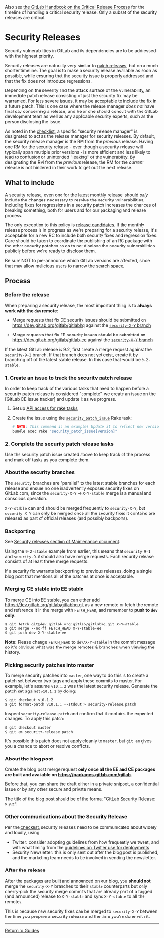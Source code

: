 Also see [the GitLab Handbook on the Critical Release Process](https://about.gitlab.com/handbook/engineering/critical-release-process/)
for the timeline of handling a critical security release.
Only a subset of the security releases are critical.

# Security Releases

Security vulnerabilities in GitLab and its dependencies are to be addressed with
the highest priority.

Security releases are naturally very similar to [patch releases](patch.md), but
on a much shorter timeline. The goal is to make a security release available as
soon as possible, while ensuring that the security issue is properly addressed
and that the fix does not introduce regressions.

Depending on the severity and the attack surface of the vulnerability, an
immediate patch release consisting of just the security fix may be warranted.
For less severe issues, it may be acceptable to include the fix in a future
patch. This is one case where the release manager _does not_ have final say
concerning a release, and he or she should consult with the GitLab development
team as well as any applicable security experts, such as the person disclosing
the issue.

As noted in the [checklist](https://about.gitlab.com/handbook/engineering/critical-release-process/),
a specific "security release manager" is designated to act as the release
manager for security releases. By default, the security release manager is the
RM from the _previous_ release. Having one RM for the security release - even
though a security release will typically span multiple prior versions - is more
efficient and less likely to lead to confusion or unintended "leaking" of the
vulnerability. By designating the RM from the _previous_ release, the RM for the
_current_ release is not hindered in their work to get out the next release.

## What to include

A security release, even one for the latest monthly release, should _only_
include the changes necessary to resolve the security vulnerabilities. Including
fixes for regressions in a security patch increases the chances of breaking
something, both for users and for our packaging and release process.

The only exception to this policy is [release
candidates](release-candidates.md). If the monthly release process is in
progress as we're preparing for a security release, it's acceptable for a new RC
to include both security fixes and regression fixes. Care should be taken to
coordinate the publishing of an RC package with the other security patches so as
to not disclose the security vulnerabilities publicly before we're ready to
disclose them.

Be sure NOT to pre-announce which GitLab versions are affected, since that may
allow malicious users to narrow the search space.

## Process

### Before the release

When preparing a security release, the most important thing is to **always work
with the `dev` remote**:

- Merge requests that fix CE security issues should be submitted on
  https://dev.gitlab.org/gitlab/gitlabhq against the
  [`security-X-Y` branch](https://dev.gitlab.org/gitlab/gitlabhq/branches)

- Merge requests that fix EE security issues should be submitted on
  https://dev.gitlab.org/gitlab/gitlab-ee against the
  [`security-X-Y` branch](https://dev.gitlab.org/gitlab/gitlab-ee/branches)

If the latest GitLab release is 9.2, first create a merge request against the
`security-9-2` branch. If that branch does not yet exist, create it by branching
off of the latest stable release. In this case that would be `9-2-stable`.

### 1. Create an issue to track the security patch release

In order to keep track of the various tasks that need to happen before a security
patch release is considered "complete", we create an issue on the [GitLab CE issue
tracker] and update it as we progress.

1. Set up [API access for rake tasks](rake-tasks.md#setup)

1. Create the issue using the [`security_patch_issue`](rake-tasks.md#security_patch_issueversion)
   Rake task:

    ```sh
    # NOTE: This command is an example! Update it to reflect new version numbers.
    bundle exec rake "security_patch_issue[version]"
    ```

### 2. Complete the security patch release tasks

Use the security patch issue created above to keep track of the process and
mark off tasks as you complete them.

### About the security branches

The `security` branches are "parallel" to the latest stable branches for each
release and ensure no one inadvertently exposes security fixes on GitLab.com,
since the `security-X-Y` -> `X-Y-stable` merge is a manual and conscious operation.

`X-Y-stable` can and should be merged frequently to `security-X-Y`, but `security-X-Y` can
only be merged once all the security fixes it contains are released as part of
official releases (and possibly backports).

### Backporting

See [Security releases section of Maintenance document](https://docs.gitlab.com/ee/policy/maintenance.html#security-releases).

Using the `9-2-stable` example from earlier, this means that `security-9-1` and `security-9-0` should also have merge requests. Each security release consists of at least three merge
requests.

If a security fix warrants backporting to previous releases, doing a single blog
post that mentions all of the patches at once is acceptable.

### Merging CE stable into EE stable

To merge CE into EE stable, you can either add
https://dev.gitlab.org/gitlab/gitlabhq.git as a new remote or fetch the remote
and reference it in the merge with `FETCH_HEAD`, and remember to **push to `dev`
only**:

```shell
$ git fetch git@dev.gitlab.org:gitlab/gitlabhq.git X-Y-stable
$ git merge --no-ff FETCH_HEAD X-Y-stable-ee
$ git push dev X-Y-stable-ee
```

**Note:** Please change `FETCH_HEAD` to `dev/X-Y-stable` in the commit message so it's
obvious what was the merge remotes & branches when viewing the history.

### Picking security patches into master

To merge security patches into `master`, one way to do this is to create a
patch set between two tags and apply these commits to master. For example,
let's assume `v10.1.2` was the latest security release. Generate the patch
set against `v10.1.1` by doing:

```shell
$ git checkout v10.1.2
$ git format-patch v10.1.1 --stdout > security-release.patch
```

Inspect `security-release.patch` and confirm that it contains the expected
changes. To apply this patch:

```shell
$ git checkout master
$ git am security-release.patch
```

It's possible this patch does not apply cleanly to `master`, but `git am`
gives you a chance to abort or resolve conflicts.

### About the blog post

Create the blog post merge request **only once all the EE and CE packages are built and
available on https://packages.gitlab.com/gitlab**.

Before that, you can share the draft either in a private snippet, a confidential
issue or by any other secure and private means.

The title of the blog post should be of the format "GitLab Security Release: x.y.z".

### Other communications about the Security Release

Per the [checklist](https://about.gitlab.com/handbook/engineering/critical-release-process/),
security releases need to be communicated about widely and loudly, using
- Twitter: consider adopting guidelines from how frequently we tweet, and with what timing
from the [guidelines on Twitter use for deployments](https://gitlab.com/gitlab-org/takeoff/blob/master/doc/announce-a-deployment.md#twitter)
- Security Newsletter: this is only sent out after the blog post is published,
and the marketing team needs to be involved in sending the newsletter.

### After the release

After the packages are built and announced on our blog, you **should not** merge
the `security-X-Y` branches to their `stable` counterparts but only cherry-pick the
security merge commits that are already part of a tagged (and announced) release
to `X-Y-stable` and sync `X-Y-stable` to all the remotes.

This is because new security fixes can be merged to `security-X-Y` between the time
you prepare a security release and the time you're done with it.

---

[Return to Guides](../README.md#guides)
